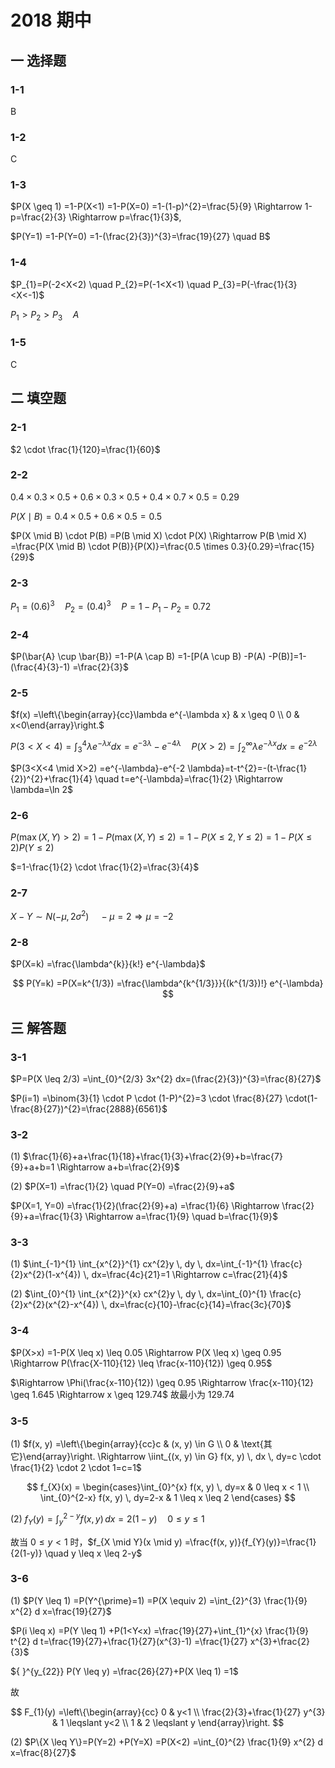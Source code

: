 # 2018 期中

## 一 选择题

### 1-1

B

### 1-2

C


### 1-3

$P(X \geq 1) =1-P(X<1) =1-P(X=0) =1-(1-p)^{2}=\frac{5}{9} \Rightarrow 1-p=\frac{2}{3} \Rightarrow p=\frac{1}{3}$,

$P(Y=1) =1-P(Y=0) =1-(\frac{2}{3})^{3}=\frac{19}{27} \quad B$

### 1-4

$P_{1}=P(-2<X<2) \quad P_{2}=P(-1<X<1) \quad P_{3}=P(-\frac{1}{3}<X<-1)$

$P_{1}>P_{2}>P_{3} \quad A$

### 1-5

C

## 二 填空题

### 2-1

$2 \cdot \frac{1}{120}=\frac{1}{60}$

### 2-2

$0.4 \times 0.3 \times 0.5+0.6 \times 0.3 \times 0.5+0.4 \times 0.7 \times 0.5=0.29$

$P(X \mid B) =0.4 \times 0.5+0.6 \times 0.5=0.5$

$P(X \mid B) \cdot P(B) =P(B \mid X) \cdot P(X) \Rightarrow P(B \mid X) =\frac{P(X \mid B) \cdot P(B)}{P(X)}=\frac{0.5 \times 0.3}{0.29}=\frac{15}{29}$

### 2-3

$P_{1}=(0.6) ^{3} \quad P_{2}=(0.4) ^{3} \quad P=1-P_{1}-P_{2}=0.72$

### 2-4

$P(\bar{A} \cup \bar{B}) =1-P(A \cap B) =1-[P(A \cup B) -P(A) -P(B)]=1-(\frac{4}{3}-1) =\frac{2}{3}$

### 2-5

$f(x) =\left\{\begin{array}{cc}\lambda e^{-\lambda x} & x \geq 0 \\ 0 & x<0\end{array}\right.$

$P(3<X<4) =\int_{3}^{4} \lambda e^{-\lambda x} dx=e^{-3 \lambda}-e^{-4 \lambda} \quad P(X>2) =\int_{2}^{\infty} \lambda e^{-\lambda x} dx=e^{-2 \lambda}$

$P(3<X<4 \mid X>2) =e^{-\lambda}-e^{-2 \lambda}=t-t^{2}=-(t-\frac{1}{2})^{2}+\frac{1}{4} \quad t=e^{-\lambda}=\frac{1}{2} \Rightarrow \lambda=\ln 2$

### 2-6

$P(\max (X, Y) >2) =1-P(\max (X, Y) \leq 2) =1-P(X \leq 2, Y \leq 2) =1-P(X \leq 2) P(Y \leq 2)$

$=1-\frac{1}{2} \cdot \frac{1}{2}=\frac{3}{4}$

### 2-7

$X-Y \sim N(-\mu, 2\sigma^{2}) \quad -\mu=2 \Rightarrow \mu=-2$

### 2-8

$P(X=k) =\frac{\lambda^{k}}{k!} e^{-\lambda}$

$$
P(Y=k) =P(X=k^{1/3}) =\frac{\lambda^{k^{1/3}}}{(k^{1/3})!} e^{-\lambda}
$$

## 三 解答题

### 3-1

$P=P(X \leq 2/3) =\int_{0}^{2/3} 3x^{2} dx=(\frac{2}{3})^{3}=\frac{8}{27}$

$P(i=1) =\binom{3}{1} \cdot P \cdot (1-P)^{2}=3 \cdot \frac{8}{27} \cdot(1-\frac{8}{27})^{2}=\frac{2888}{6561}$

### 3-2

(1) $\frac{1}{6}+a+\frac{1}{18}+\frac{1}{3}+\frac{2}{9}+b=\frac{7}{9}+a+b=1 \Rightarrow a+b=\frac{2}{9}$

(2) $P(X=1) =\frac{1}{2} \quad P(Y=0) =\frac{2}{9}+a$

$P(X=1, Y=0) =\frac{1}{2}(\frac{2}{9}+a) =\frac{1}{6} \Rightarrow \frac{2}{9}+a=\frac{1}{3} \Rightarrow a=\frac{1}{9} \quad b=\frac{1}{9}$

### 3-3

(1) $\int_{-1}^{1} \int_{x^{2}}^{1} cx^{2}y \, dy \, dx=\int_{-1}^{1} \frac{c}{2}x^{2}(1-x^{4}) \, dx=\frac{4c}{21}=1 \Rightarrow c=\frac{21}{4}$

(2) $\int_{0}^{1} \int_{x^{2}}^{x} cx^{2}y \, dy \, dx=\int_{0}^{1} \frac{c}{2}x^{2}(x^{2}-x^{4}) \, dx=\frac{c}{10}-\frac{c}{14}=\frac{3c}{70}$

### 3-4

$P(X>x) =1-P(X \leq x) \leq 0.05 \Rightarrow P(X \leq x) \geq 0.95 \Rightarrow P(\frac{X-110}{12} \leq \frac{x-110}{12}) \geq 0.95$

$\Rightarrow \Phi(\frac{x-110}{12}) \geq 0.95 \Rightarrow \frac{x-110}{12} \geq 1.645 \Rightarrow x \geq 129.74$ 故最小为 129.74

### 3-5

(1) $f(x, y) =\left\{\begin{array}{cc}c & (x, y) \in G \\ 0 & \text{其它}\end{array}\right. \Rightarrow \iint_{(x, y) \in G} f(x, y) \, dx \, dy=c \cdot \frac{1}{2} \cdot 2 \cdot 1=c=1$

$$
f_{X}(x) = \begin{cases}\int_{0}^{x} f(x, y) \, dy=x & 0 \leq x < 1 \\ \int_{0}^{2-x} f(x, y) \, dy=2-x & 1 \leq x \leq 2 \end{cases}
$$

(2) $f_{Y}(y) =\int_{y}^{2-y} f(x, y) \, dx=2(1-y) \quad 0 \leq y \leq 1$

故当 $0 \leq y < 1$ 时，$f_{X \mid Y}(x \mid y) =\frac{f(x, y)}{f_{Y}(y)}=\frac{1}{2(1-y)} \quad y \leq x \leq 2-y$

### 3-6

(1) $P(Y \leq 1) =P(Y^{\prime}=1) =P(X \equiv 2) =\int_{2}^{3} \frac{1}{9} x^{2} d x=\frac{19}{27}$

$P(i \leq x) =P(Y \leq 1) +P(1<Y<x) =\frac{19}{27}+\int_{1}^{x} \frac{1}{9} t^{2} d t=\frac{19}{27}+\frac{1}{27}(x^{3}-1) =\frac{1}{27} x^{3}+\frac{2}{3}$

${ }^{y_{22}} P(Y \leq y) =\frac{26}{27}+P(X \leq 1) =1$

故

$$
F_{1}(y) =\left\{\begin{array}{cc}
0 & y<1 \\
\frac{2}{3}+\frac{1}{27} y^{3} & 1 \leqslant y<2 \\
1 & 2 \leqslant y
\end{array}\right.
$$

(2) $P\{X \leq Y\}=P(Y=2) +P(Y=X) =P(X<2) =\int_{0}^{2} \frac{1}{9} x^{2} d x=\frac{8}{27}$
